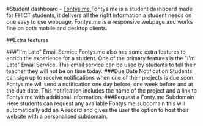 #Student dashboard - <a href="http://fontys.me" target="_blank">Fontys.me </a>
Fontys.me is a student dashboard made for FHICT students, it delivers all the right information a student needs on one easy to use webpage. Fontys.me is a responsive webpage and works fine on both mobile and desktop clients. 

##Extra features

###"I'm Late" Email Service
Fontys.me also has some extra features to enrich the experience for a student. One of the primary features is the "I'm Late" Email Service. This email service can be used by students to tell their teacher they will not be on time today.
###Due Date Notification
Students can sign up to receive notifications when one of their projects is due soon. Fontys.me will send a notification one day before, one week before and at the due date. This notification includes the name of the project and a link to Fontys.me with additional information. 
###Request a Fonty.me Subdomain
Here students can request any available Fontys.me subdomain this will automatically add an A record and gives the user the option to host their website with a personalised subdomain. 